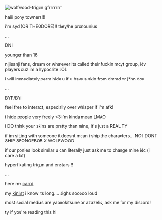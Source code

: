 ![wolfwood-trigun gfrrrrrrrr](https://github.com/kazugorou/kazugorou/assets/137842329/27599315-3ae6-4f86-9abd-d218f63e6497)

haiii pony towners!!! 

i'm syd (OR THEODORE)!!
they/he pronounius

...

DNI

younger than 16

nijisanji fans, dream or whatever its called their fuckin mcyt group, idv players cuz im a hypocrite LOL

i will immediately perm hide u if u have a skin from dmmd or j*hn doe

...

BYF/BYI

feel free to interact, especially over whisper if i'm afk!

i hide people very freely <3 i'm kinda mean LMAO

i DO think your skins are pretty than mine, it's just a REALITY

if im sitting with someone it doesnt mean i ship the characters... NO I DONT SHIP SPONGEBOB X WOLFWOOD

if our ponies look similar u can literally just ask me to change mine idc (i care a lot)

hyperfixating trigun and enstars !!

...

here my [carrd](https://azazelis.carrd.co)

my [kinlist](https://listography.com/yaonokitsune) i know its long.... sighs sooooo loud

most social medias are yaonokitsune or azazelis, ask me for my discord!

ty if you're reading this hi

